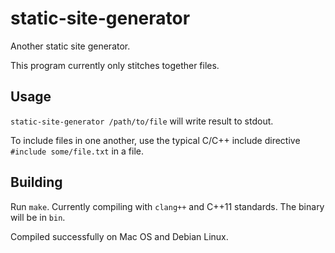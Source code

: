 # static-site-generator
Another static site generator.

This program currently only stitches together files.

## Usage
`static-site-generator /path/to/file` will write result to stdout.

To include files in one another, use the typical C/C++ include directive `#include some/file.txt` in a file.

## Building
Run `make`. Currently compiling with `clang++` and C++11 standards. The binary will be in `bin`.

Compiled successfully on Mac OS and Debian Linux.
